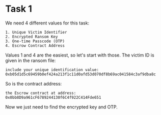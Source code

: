# Task 1

We need 4 different values for this task:

    1. Unique Victim Identifier
    2. Encrypted Ransom Key
    3. One-time Passcode (OTP)
    4. Escrow Contract Address

Values 1 and 4 are the easiest, so let's start with those. The victim ID is given in the ransom file:
```
include your unique identification value: 0xb05d1d5c69459b0ef424a213f1c11d0afd53d070df8b69ac041584c3af9dba8c
```
So is the contract address: 
```
the Escrow contract at address: 0x0bb8D9a961cF6789244130f6C4f922C414Fde651
```
Now we just need to find the encrypted key and OTP.      
